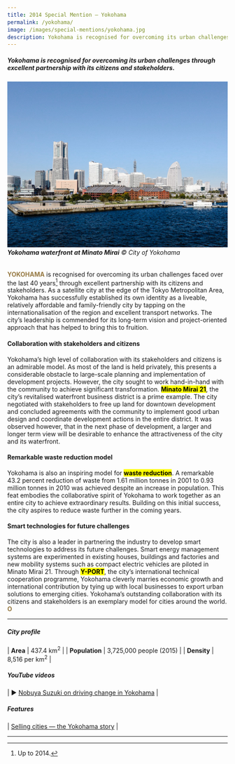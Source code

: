 ```yaml
---
title: 2014 Special Mention — Yokohama
permalink: /yokohama/
image: /images/special-mentions/yokohama.jpg
description: Yokohama is recognised for overcoming its urban challenges through excellent partnership with its citizens and stakeholders.
---
```


##### Yokohama is recognised for overcoming its urban challenges through excellent partnership with its citizens and stakeholders.

###### ![Yokohama](/images/special-mentions/yokohama.jpg)**Yokohama waterfront at Minato Mirai** © City of Yokohama

<b><font color="#967942">YOKOHAMA</font></b> is recognised for overcoming its urban challenges faced over the last 40 years[^1] through excellent partnership with its citizens and stakeholders. As a satellite city at the edge of the Tokyo Metropolitan Area, Yokohama has successfully established its own identity as a liveable, relatively affordable and family-friendly city by tapping on the internationalisation of the region and excellent transport networks. The city’s leadership is commended for its long-term vision and project-oriented approach that has helped to bring this to fruition.

#### **Collaboration with stakeholders and citizens**

Yokohama’s high level of collaboration with its stakeholders and citizens is an admirable model. As most of the land is held privately, this presents a considerable obstacle to large-scale planning and implementation of development projects. However, the city sought to work hand-in-hand with the community to achieve significant transformation. **<mark>Minato Mirai 21</mark>**, the city’s revitalised waterfront business district is a prime example. The city negotiated with stakeholders to free up land for downtown development and concluded agreements with the community to implement good urban design and coordinate development actions in the entire district. It was observed however, that in the next phase of development, a larger and longer term view will be desirable to enhance the attractiveness of the city and its waterfront.

#### **Remarkable waste reduction model**

Yokohama is also an inspiring model for **<mark>waste reduction</mark>**. A remarkable 43.2 percent reduction of waste from 1.61 million tonnes in 2001 to 0.93 million tonnes in 2010 was achieved despite an increase in population. This feat embodies the collaborative spirit of Yokohama to work together as an entire city to achieve extraordinary results. Building on this initial success, the city aspires to reduce waste further in the coming years.

#### **Smart technologies for future challenges**

The city is also a leader in partnering the industry to develop smart technologies to address its future challenges. Smart energy management systems are experimented in existing houses, buildings and factories and new mobility systems such as compact electric vehicles are piloted in Minato Mirai 21. Through **<mark>Y-PORT</mark>**, the city’s international technical cooperation programme, Yokohama cleverly marries economic growth and international contribution by tying up with local businesses to export urban solutions to emerging cities. Yokohama’s outstanding collaboration with its citizens and stakeholders is an exemplary model for cities around the world. **<font color="#967942">O</font>**

---

##### **City profile**

| **Area** | 437.4 km<sup>2</sup> |
| **Population** | 3,725,000 people (2015) | 
| **Density** | 8,516 per km<sup>2</sup> |

##### **YouTube videos**

| ▶️ [Nobuya Suzuki on driving change in Yokohama](https://youtu.be/Wqz9FdIgeIE) |

##### **Features**

| [Selling cities — the Yokohama story](/resources/features/selling-cities-yokohama-story/) |

---

[^1]: Up to 2014.
